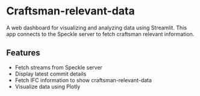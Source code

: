 # Craftsman-relevant-data


A web dashboard for visualizing and analyzing data using Streamlit. This app connects to the Speckle server to fetch craftsman relevant information.


## Features

- Fetch streams from Speckle server
- Display latest commit details
- Fetch IFC information to show craftsman-relevant-data
- Visualize data using Plotly
